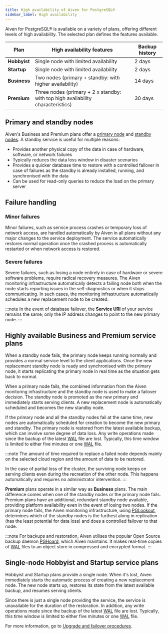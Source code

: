 ```yaml
---
title: High availability of Aiven for PostgreSQL®
sidebar_label: High availability
---
```


Aiven for PostgreSQL® is available on a variety of plans, offering different levels of high availability. The selected plan defines the features available.

| Plan         | High availability features                                                      | Backup history |
| ------------ | ------------------------------------------------------------------------------- | -------------- |
| **Hobbyist** | Single node with limited availability                                           | 2 days         |
| **Startup**  | Single node with limited availability                                           | 2 days         |
| **Business** | Two nodes (primary + standby: with higher availability)                         | 14 days        |
| **Premium**  | Three nodes (primary + 2 x standby: with top high availability characteristics) | 30 days        |

## Primary and standby nodes

Aiven's Business and Premium plans offer a
[primary node](/docs/products/postgresql/reference/terminology) and
[standby nodes](/docs/products/postgresql/reference/terminology).
A standby service is useful for multiple reasons:

-   Provides another physical copy of the data in case of hardware,
    software, or network failures
-   Typically reduces the data loss window in disaster scenarios
-   Provides a quicker database time to restore with a controlled
    failover in case of failures as the standby is already installed,
    running, and synchronised with the data
-   Can be used for read-only queries to reduce the load on the primary
    server

## Failure handling

### Minor failures

Minor failures, such as service process crashes or temporary loss of
network access, are handled automatically by Aiven in all plans without
any major changes to the service deployment. The service automatically
restores normal operation once the crashed process is automatically restarted or when
network access is restored.

### Severe failures

Severe failures, such as losing a node entirely in case of hardware
or severe software problems, require radical recovery measures. The
Aiven monitoring infrastructure automatically detects a failing node
both when the node starts reporting issues in the self-diagnostics or
when it stops communicating. In such cases, the monitoring infrastructure
automatically schedules a new replacement node to be created.

:::note
In the event of database failover, the **Service URI** of your service
remains the same; only the IP address changes to point to the new primary node.
:::

## Highly available Business and Premium service plans

When a standby node fails, the primary node
keeps running normally and provides a normal service level to the client
applications. Once the new replacement standby node is ready and
synchronised with the primary node, it starts replicating the primary
node in real time as the situation gets back to normal.

When a primary node fails, the combined
information from the Aiven monitoring infrastructure and the standby
node is used to make a failover decision. The standby node is promoted
as the new primary and immediately starts serving clients. A
new replacement node is automatically scheduled and becomes the new
standby node.

If the primary node and all the standby nodes fail at the same time, new
nodes are automatically scheduled for creation to become the new primary
and standby. The primary node is restored from the latest available
backup, which can involve some degree of data loss. Any write
operations made since the backup of the latest
[WAL](/docs/products/postgresql/reference/terminology) file are lost.
Typically, this time window is limited to either five minutes or one
[WAL](/docs/products/postgresql/reference/terminology) file.

:::note
The amount of time required to replace a failed node depends mainly on
the selected cloud region and the amount of data to be restored.

In the case of partial loss of the cluster, the surviving node
keeps on serving clients even during the recreation of the other node.
This happens automatically and requires no administrator intervention.
:::

**Premium** plans operate in a similar way as **Business** plans. The
main difference comes when one of the standby nodes or the primary node
fails. Premium plans have an additional, redundant standby node
available, providing platform availability even in the event of losing
two nodes. If the primary node fails, the Aiven monitoring infrastructure,
using [PGLookout](/docs/products/postgresql/reference/terminology),
determines which of the standby nodes is the furthest along
in replication (has the least potential for data loss) and does a
controlled failover to that node.

:::note
For backups and restoration, Aiven utilises the popular Open Source
backup daemon
[PGHoard](/docs/products/postgresql/reference/terminology), which Aiven maintains.
It makes real-time copies of [WAL](/docs/products/postgresql/reference/terminology)
files to an object store in compressed and encrypted format.
:::

## Single-node Hobbyist and Startup service plans

Hobbyist and Startup plans provide a single node. When it's lost, Aiven
immediately starts the automatic process of creating a new replacement
node. The new node starts up, restores its state from the latest
available backup, and resumes serving clients.

Since there is just a single node providing the service, the service is
unavailable for the duration of the restoration. In addition, any write
operations made since the backup of the latest
[WAL](/docs/products/postgresql/reference/terminology) file are lost.
Typically, this time window is limited to either five minutes or one
[WAL](/docs/products/postgresql/reference/terminology) file.

For more information, go to
[Upgrade and failover procedures](/docs/products/postgresql/concepts/upgrade-failover).
